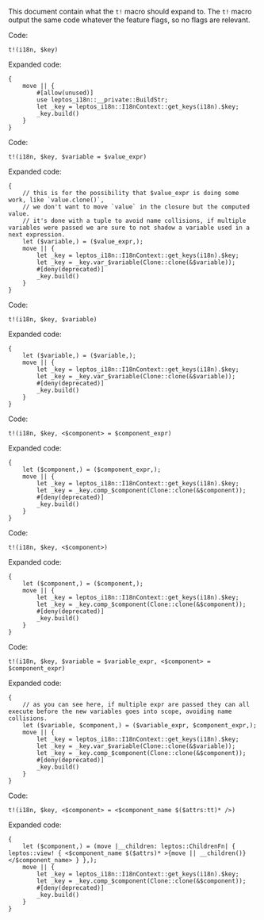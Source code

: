 This document contain what the `t!` macro should expand to. The `t!` macro output the same code whatever the feature flags, so no flags are relevant.

Code:

```rust,ignore
t!(i18n, $key)
```

Expanded code:

```rust,ignore
{
    move || {
        #[allow(unused)]
        use leptos_i18n::__private::BuildStr;
        let _key = leptos_i18n::I18nContext::get_keys(i18n).$key;
        _key.build()
    }
}
```

Code:

```rust,ignore
t!(i18n, $key, $variable = $value_expr)
```

Expanded code:

```rust,ignore
{
    // this is for the possibility that $value_expr is doing some work, like `value.clone()`,
    // we don't want to move `value` in the closure but the computed value.
    // it's done with a tuple to avoid name collisions, if multiple variables were passed we are sure to not shadow a variable used in a next expression.
    let ($variable,) = ($value_expr,);
    move || {
        let _key = leptos_i18n::I18nContext::get_keys(i18n).$key;
        let _key = _key.var_$variable(Clone::clone(&$variable));
        #[deny(deprecated)]
        _key.build()
    }
}
```

Code:

```rust,ignore
t!(i18n, $key, $variable)
```

Expanded code:

```rust,ignore
{
    let ($variable,) = ($variable,);
    move || {
        let _key = leptos_i18n::I18nContext::get_keys(i18n).$key;
        let _key = _key.var_$variable(Clone::clone(&$variable));
        #[deny(deprecated)]
        _key.build()
    }
}
```

Code:

```rust,ignore
t!(i18n, $key, <$component> = $component_expr)
```

Expanded code:

```rust,ignore
{
    let ($component,) = ($component_expr,);
    move || {
        let _key = leptos_i18n::I18nContext::get_keys(i18n).$key;
        let _key = _key.comp_$component(Clone::clone(&$component));
        #[deny(deprecated)]
        _key.build()
    }
}
```

Code:

```rust,ignore
t!(i18n, $key, <$component>)
```

Expanded code:

```rust,ignore
{
    let ($component,) = ($component,);
    move || {
        let _key = leptos_i18n::I18nContext::get_keys(i18n).$key;
        let _key = _key.comp_$component(Clone::clone(&$component));
        #[deny(deprecated)]
        _key.build()
    }
}
```

Code:

```rust,ignore
t!(i18n, $key, $variable = $variable_expr, <$component> = $component_expr)
```

Expanded code:

```rust,ignore
{
    // as you can see here, if multiple expr are passed they can all execute before the new variables goes into scope, avoiding name collisions.
    let ($variable, $component,) = ($variable_expr, $component_expr,);
    move || {
        let _key = leptos_i18n::I18nContext::get_keys(i18n).$key;
        let _key = _key.var_$variable(Clone::clone(&$variable));
        let _key = _key.comp_$component(Clone::clone(&$component));
        #[deny(deprecated)]
        _key.build()
    }
}
```

Code:

```rust,ignore
t!(i18n, $key, <$component> = <$component_name $($attrs:tt)* />)
```

Expanded code:

```rust,ignore
{
    let ($component,) = (move |__children: leptos::ChildrenFn| { leptos::view! { <$component_name $($attrs)* >{move || __children()}</$component_name> } },);
    move || {
        let _key = leptos_i18n::I18nContext::get_keys(i18n).$key;
        let _key = _key.comp_$component(Clone::clone(&$component));
        #[deny(deprecated)]
        _key.build()
    }
}
```
